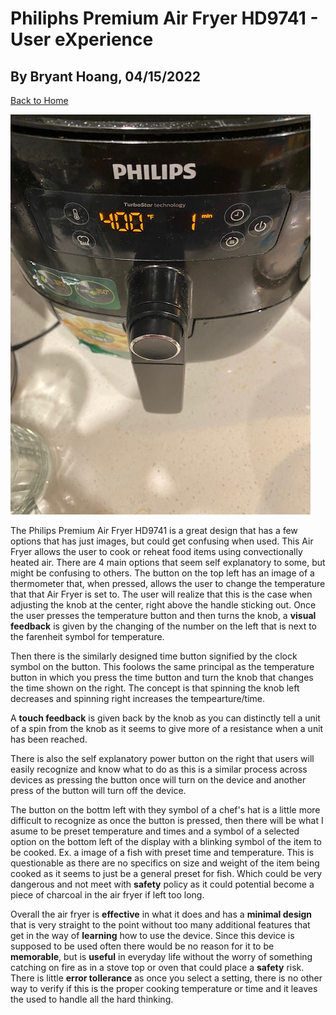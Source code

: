 # Philiphs Premium Air Fryer HD9741 - User eXperience

## By Bryant Hoang, 04/15/2022

[Back to Home](https://github.com/UsabilityEngineering/ux-portfolio-bhoang1998)

![](../assets/Air_Fryer.jpg)

The Philips Premium Air Fryer HD9741 is a great design that has a few options that has just images, but could get confusing when used. This Air Fryer allows the user to cook or reheat food items using convectionally heated air. There are 4 main options that seem self explanatory to some, but might be confusing to others. The button on the top left has an image of a thermometer that, when pressed, allows the user to change the temperature that that Air Fryer is set to. The user will realize that this is the case when adjusting the knob at the center, right above the handle sticking out. Once the user presses the temperature button and then turns the knob, a **visual feedback** is given by the changing of the number on the left that is next to the farenheit symbol for temperature. 

Then there is the similarly designed time button signified by the clock symbol on the button. This foolows the same principal as the temperature button in which you press the time button and turn the knob that changes the time shown on the right. The concept is that spinning the knob left decreases and spinning right increases the tempearture/time.

A **touch feedback** is given back by the knob as you can distinctly tell a unit of a spin from the knob as it seems to give more of a resistance when a unit has been reached.

There is also the self explanatory power button on the right that users will easily recognize and know what to do as this is a similar process across devices as pressing the button once will turn on the device and another press of the button will turn off the device.

The button on the bottm left with they symbol of a chef's hat is a little more difficult to recognize as once the button is pressed, then there will be what I asume to be preset temperature and times and a symbol of a selected option on the bottom left of the display with a blinking symbol of the item to be cooked. Ex. a image of a fish with preset time and temperature. This is questionable as there are no specifics on size and weight of the item being cooked as it seems to just be a general preset for fish. Which could be very dangerous and not meet with **safety** policy as it could potential become a piece of charcoal in the air fryer if left too long.

Overall the air fryer is **effective** in what it does and has a **minimal design** that is very straight to the point without too many additional features that get in the way of **learning** how to use the device. Since this device is supposed to be used often there would be no reason for it to be **memorable**, but is **useful** in everyday life without the worry of something catching on fire as in a stove top or oven that could place a **safety** risk. There is little **error tollerance** as once you select a setting, there is no other way to verify if this is the proper cooking temperature or time and it leaves the used to handle all the hard thinking.
